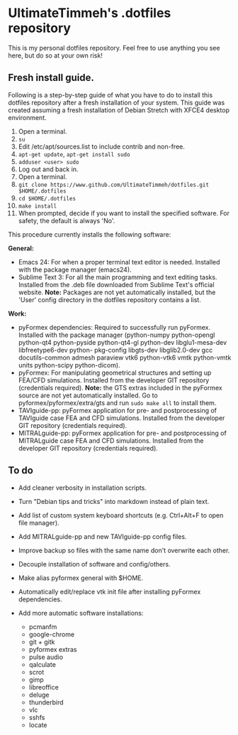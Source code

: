 # UltimateTimmeh's .dotfiles repository

This is my personal dotfiles repository. Feel free to use anything you see
here, but do so at your own risk!

## Fresh install guide.

Following is a step-by-step guide of what you have to do to install this
dotfiles repository after a fresh installation of your system. This guide
was created assuming a fresh installation of Debian Stretch with XFCE4
desktop environment.

1. Open a terminal.
1. `su`
1. Edit /etc/apt/sources.list to include contrib and non-free.
1. `apt-get update`, `apt-get install sudo`
1. `adduser <user> sudo`
1. Log out and back in.
1. Open a terminal.
1. `git clone https://www.github.com/UltimateTimmeh/dotfiles.git $HOME/.dotfiles`
1. `cd $HOME/.dotfiles`
1. `make install`
1. When prompted, decide if you want to install the specified software.
   For safety, the default is always 'No'.

This procedure currently installs the following software:

**General:**

- Emacs 24: For when a proper terminal text editor is needed. Installed with
  the package manager (emacs24).
- Sublime Text 3: For all the main programming and text editing tasks.
  Installed from the .deb file downloaded from Sublime Text's official website.
  **Note:** Packages are not yet automatically installed, but the 'User' config
  directory in the dotfiles repository contains a list.

**Work:**

- pyFormex dependencies: Required to successfully run pyFormex. Installed with
  the package manager (python-numpy python-opengl python-qt4 python-pyside
  python-qt4-gl python-dev libglu1-mesa-dev libfreetype6-dev python-
  pkg-config libgts-dev libglib2.0-dev gcc docutils-common admesh paraview vtk6
  python-vtk6 vmtk python-vmtk units python-scipy python-dicom).
- pyFormex: For manipulating geometrical structures and setting up FEA/CFD
  simulations. Installed from the developer GIT repository (credentials
  required). **Note:** the GTS extras included in the pyFormex source are not yet
  automatically installed. Go to pyformex/pyformex/extra/gts and run `sudo
  make all` to install them.
- TAVIguide-pp: pyFormex application for pre- and postprocessing of TAVIguide
  case FEA and CFD simulations. Installed from the developer GIT repository
  (credentials required).
- MITRALguide-pp: pyFormex application for pre- and postprocessing of
  MITRALguide case FEA and CFD simulations. Installed from the developer GIT
  repository (credentials required).

## To do

- Add cleaner verbosity in installation scripts.
- Turn "Debian tips and tricks" into markdown instead of plain text.
- Add list of custom system keyboard shortcuts (e.g. Ctrl+Alt+F to open file manager).
- Add MITRALguide-pp and new TAVIguide-pp config files.
- Improve backup so files with the same name don't overwrite each other.
- Decouple installation of software and config/others.
- Make alias pyformex general with $HOME.
- Automatically edit/replace vtk init file after installing pyFormex
  dependencies.
- Add more automatic software installations:

  - pcmanfm
  - google-chrome
  - git + gitk
  - pyformex extras
  - pulse audio
  - qalculate
  - scrot
  - gimp
  - libreoffice
  - deluge
  - thunderbird
  - vlc
  - sshfs
  - locate
